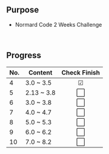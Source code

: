## Purpose
- Normard Code 2 Weeks Challenge

</br>

## Progress

| No. | Content | Check Finish |
|---|---|:---:|
| 4 | 3.0 ~ 3.5 | ☑ |
| 5 | 2.13 ~ 3.8 | ⬜️ |
| 6 | 3.0 ~ 3.8 | ⬜️|
| 7 | 4.0 ~ 4.7 | ⬜️ |
| 8 | 5.0 ~ 5.3 | ⬜️ |
| 9 | 6.0 ~ 6.2 | ⬜️ |
| 10 | 7.0 ~ 8.2 | ⬜️ |

</br>

